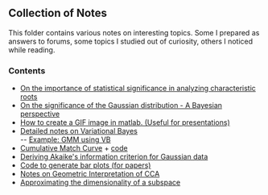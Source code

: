 ## Collection of Notes
This folder contains various notes on interesting topics. 
Some 
I prepared as answers to forums, 
some topics I studied out of curiosity, 
others I noticed while reading.  

### Contents
- [On the importance of statistical significance in analyzing characteristic roots](https://github.com/idnavid/misc/blob/master/comparingSimilarityMeasures.ipynb)
- [On the significance of the Gaussian distribution - A Bayesian perspective](https://github.com/idnavid/misc/blob/master/Gaussian_approximation.md)
- [How to create a GIF image in matlab. (Useful for presentations)](https://github.com/idnavid/misc/blob/master/demo_gif.m)
- [Detailed notes on Variational Bayes](https://github.com/idnavid/misc/blob/master/variationalbayes_doc1.ipynb)<br/>
-- [Example: GMM using VB](https://github.com/idnavid/misc/blob/master/vb_example/VB_GMM.ipynb)
- [Cumulative Match Curve](NA) + [code](https://github.com/idnavid/misc/blob/master/plot_cmc.m)
- [Deriving Akaike's information criterion for Gaussian data](https://github.com/idnavid/misc/blob/master/deriving_aic.pdf)
- [Code to generate bar plots (for papers)](https://github.com/idnavid/misc/tree/master/generate_barplots_dir)
- [Notes on Geometric Interpretation of CCA](https://github.com/idnavid/misc/blob/master/cca_geometricinterp.ipynb)
- [Approximating the dimensionality of a subspace](https://github.com/idnavid/misc/blob/master/intrinsic_dimensionality.ipynb)
